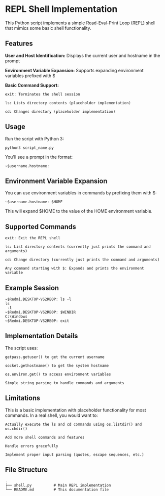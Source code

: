 # REPL Shell Implementation 
This Python script implements a simple Read-Eval-Print Loop (REPL) shell that mimics some basic shell functionality.  

## Features
**User and Host Identification:** Displays the current user and hostname in the prompt 

**Environment Variable Expansion:** Supports expanding environment variables prefixed with $  

**Basic Command Support:**

    exit: Terminates the shell session  

    ls: Lists directory contents (placeholder implementation)  

    cd: Changes directory (placeholder implementation)  

## Usage

Run the script with Python 3:

    python3 script_name.py

You'll see a prompt in the format:

    ~$username.hostname:

## Environment Variable Expansion

You can use environment variables in commands by prefixing them with $:

    ~$username.hostname: $HOME

This will expand $HOME to the value of the HOME environment variable.

## Supported Commands

    exit: Exit the REPL shell

    ls: List directory contents (currently just prints the command and arguments)

    cd: Change directory (currently just prints the command and arguments)

    Any command starting with $: Expands and prints the environment variable

## Example Session

    ~$Redmi.DESKTOP-VS2RB0P: ls -l
    ls 
     -l
    ~$Redmi.DESKTOP-VS2RB0P: $WINDIR
    C:\Windows
    ~$Redmi.DESKTOP-VS2RB0P: exit

## Implementation Details

The script uses:

    getpass.getuser() to get the current username

    socket.gethostname() to get the system hostname

    os.environ.get() to access environment variables

    Simple string parsing to handle commands and arguments

## Limitations

This is a basic implementation with placeholder functionality for most commands. In a real shell, you would want to:

    Actually execute the ls and cd commands using os.listdir() and os.chdir()

    Add more shell commands and features

    Handle errors gracefully

    Implement proper input parsing (quotes, escape sequences, etc.)

## File Structure

    .
    ├── shell.py          # Main REPL implementation
    └── README.md         # This documentation file